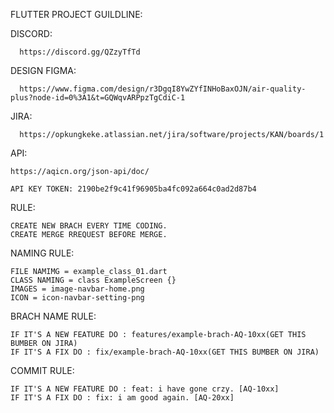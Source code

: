 FLUTTER PROJECT GUILDLINE:


  DISCORD: 
  
      https://discord.gg/QZzyTfTd
  
  DESIGN FIGMA: 
  
      https://www.figma.com/design/r3DgqI8YwZYfINHoBaxOJN/air-quality-plus?node-id=0%3A1&t=GQWqvARPpzTgCdiC-1
  
  JIRA: 
      
      https://opkungkeke.atlassian.net/jira/software/projects/KAN/boards/1
  
API: 
    
    https://aqicn.org/json-api/doc/

    API KEY TOKEN: 2190be2f9c41f96905ba4fc092a664c0ad2d87b4



RULE:

    CREATE NEW BRACH EVERY TIME CODING.
    CREATE MERGE RREQUEST BEFORE MERGE.


NAMING RULE:

    FILE NAMIMG = example_class_01.dart
    CLASS NAMING = class ExampleScreen {}
    IMAGES = image-navbar-home.png
    ICON = icon-navbar-setting-png

  
BRACH NAME RULE:

    IF IT'S A NEW FEATURE DO : features/example-brach-AQ-10xx(GET THIS BUMBER ON JIRA)
    IF IT'S A FIX DO : fix/example-brach-AQ-10xx(GET THIS BUMBER ON JIRA)


COMMIT RULE:

    IF IT'S A NEW FEATURE DO : feat: i have gone crzy. [AQ-10xx]
    IF IT'S A FIX DO : fix: i am good again. [AQ-20xx]



